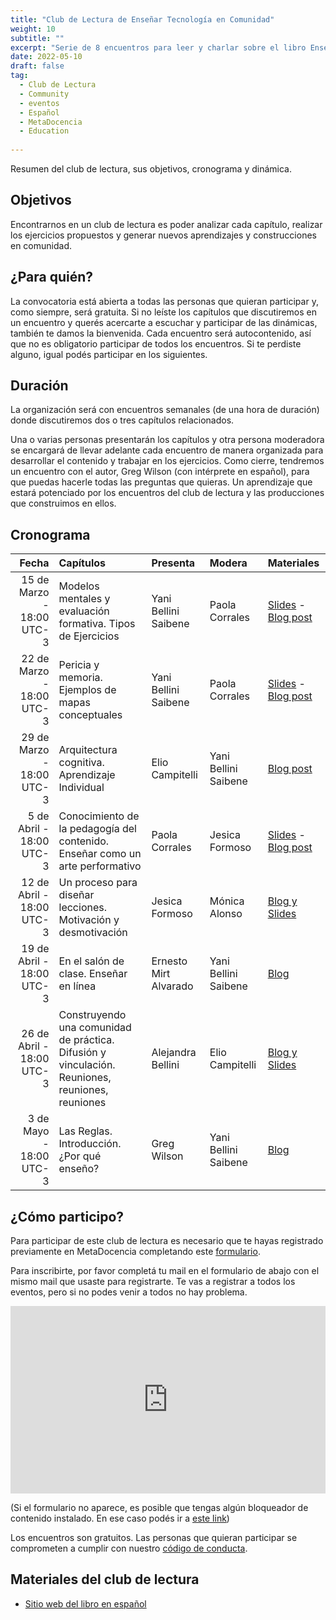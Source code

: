 ```yaml
---
title: "Club de Lectura de Enseñar Tecnología en Comunidad"
weight: 10
subtitle: ""
excerpt: "Serie de 8 encuentros para leer y charlar sobre el libro Enseñar Tecnología en Comunidad de Greg Wilson."
date: 2022-05-10
draft: false
tag:
  - Club de Lectura
  - Community
  - eventos
  - Español
  - MetaDocencia
  - Education
  
---
```

Resumen del club de lectura, sus objetivos, cronograma y dinámica.

## Objetivos 

Encontrarnos en un club de lectura es poder analizar cada capítulo, realizar los ejercicios propuestos y generar nuevos aprendizajes y construcciones en comunidad.

## ¿Para quién?

La convocatoria está abierta a todas las personas que quieran participar y, como siempre, será gratuita. Si no leíste los capítulos que discutiremos en un encuentro y querés acercarte a escuchar y participar de las dinámicas, también te damos la bienvenida. Cada encuentro será autocontenido, así que no es obligatorio participar de todos los encuentros. Si te perdiste alguno, igual podés participar en los siguientes.


## Duración

La organización será con encuentros semanales (de una hora de duración) donde discutiremos dos o tres capítulos relacionados. 

Una o varias personas presentarán los capítulos y otra persona moderadora se encargará de llevar adelante cada encuentro de manera organizada para desarrollar el contenido y trabajar en los ejercicios. Como cierre, tendremos un encuentro con el autor, Greg Wilson (con intérprete en español), para que puedas hacerle todas las preguntas que quieras. Un aprendizaje que estará potenciado por los encuentros del club de lectura y las producciones que construimos en ellos.


## Cronograma 


|  Fecha |  Capítulos  | Presenta | Modera | Materiales |
| ---:  | :----------- | :----------- | :----------- | :----------- |
|15 de Marzo - 18:00 UTC-3 |Modelos mentales y evaluación formativa. Tipos de Ejercicios | Yani Bellini Saibene| Paola Corrales | [Slides](https://docs.google.com/presentation/d/12_vkEBWM57yRy86Nd3hLqqDEr_jqhYjgTuDPyuvNOM8/edit?usp=sharing) - [Blog post](https://www.metadocencia.org/post/club_de_lectura_t3_dia1/) |
|22 de Marzo - 18:00 UTC-3|Pericia y memoria. Ejemplos de mapas conceptuales | Yani Bellini Saibene | Paola Corrales |[Slides](https://docs.google.com/presentation/d/1hQwa8SXLH1iYzY06pTvh7oit1rOUmUB_wzB__O8DhrU/edit?usp=sharing) - [Blog post](https://www.metadocencia.org/post/club_de_lectura_t3_dia2/)|
|29 de Marzo - 18:00 UTC-3|Arquitectura cognitiva. Aprendizaje Individual | Elio Campitelli | Yani Bellini Saibene |[Blog post](https://www.metadocencia.org/post/club_de_lectura_t3_dia3/)|
|5 de Abril - 18:00 UTC-3|Conocimiento de la pedagogía del contenido. Enseñar como un arte performativo| Paola Corrales | Jesica Formoso |[Slides](https://docs.google.com/presentation/d/1aeTj5DcjaOIh7WF1VqD5dmiiPuucadvB3bxRQCP7zR0/edit?usp=sharing) - [Blog post](https://www.metadocencia.org/post/club_de_lectura_t3_dia4/)|
|12 de Abril - 18:00 UTC-3| Un proceso para diseñar lecciones. Motivación y desmotivación | Jesica Formoso | Mónica Alonso |[Blog y Slides](https://www.metadocencia.org/post/club_de_lectura_t3_dia5/)|
|19 de Abril - 18:00 UTC-3| En el salón de clase. Enseñar en línea |Ernesto Mirt Alvarado | Yani Bellini Saibene | [Blog](https://www.metadocencia.org/post/club_de_lectura_t3_dia6/)|
|26 de Abril - 18:00 UTC-3| Construyendo una comunidad de práctica. Difusión y vinculación. Reuniones, reuniones, reuniones | Alejandra Bellini | Elio Campitelli |[Blog y Slides](https://www.metadocencia.org/post/club_de_lectura_t3_dia7/)|
|3 de Mayo - 18:00 UTC-3| Las Reglas. Introducción. ¿Por qué enseño? | Greg Wilson | Yani Bellini Saibene | [Blog](https://www.metadocencia.org/post/club_de_lectura_t3_dia8/)|

## ¿Cómo participo?

Para participar de este club de lectura es necesario que te hayas registrado previamente en MetaDocencia completando este [formulario](https://docs.google.com/forms/d/e/1FAIpQLScC20Me-fX7UmCNhNswulYfOVQF4XiyIHgtde_R8CWreCmWhA/viewform).

Para inscribirte, por favor completá tu mail en el formulario de abajo con el mismo mail que usaste para registrarte.  Te vas a registrar a todos los eventos, pero si no podes venir a todos no hay problema.

<iframe 
  src="https://script.google.com/macros/s/AKfycbwRbefmyFZ2O_wpDUujCPJIzXb2BtTp3VFLMWD-7EoUWnjPTPWFcf91u-09MKtrOrP8ZA/exec"
  frameBorder="0",
  title = "Formulario de inscripción",
  width="100%",
  height = 300px,
  vertical-align="text-top">
  Explorador no compatible.
</iframe> 

(Si el formulario no aparece, es posible que tengas algún bloqueador de contenido instalado. En ese caso podés ir a [este link](https://script.google.com/macros/s/AKfycbwRbefmyFZ2O_wpDUujCPJIzXb2BtTp3VFLMWD-7EoUWnjPTPWFcf91u-09MKtrOrP8ZA/exec))
 

Los encuentros son gratuitos. Las personas que quieran participar se comprometen a cumplir con nuestro [código de conducta](https://metadocencia.org/cdc/).

## Materiales del club de lectura

* [Sitio web del libro en español](https://teachtogether.tech/es/index.html)

